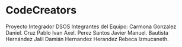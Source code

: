 # CodeCreators
Proyecto Integrador DSOS
Integrantes del Equipo:
  Carmona Gonzalez Daniel.
  Cruz Pablo Ivan Axel.
  Perez Santos Javier Manuel.
  Bautista Hernández Jalil Damián
  Hernandez Herandez Rebeca Izmucaneth.
  
  
